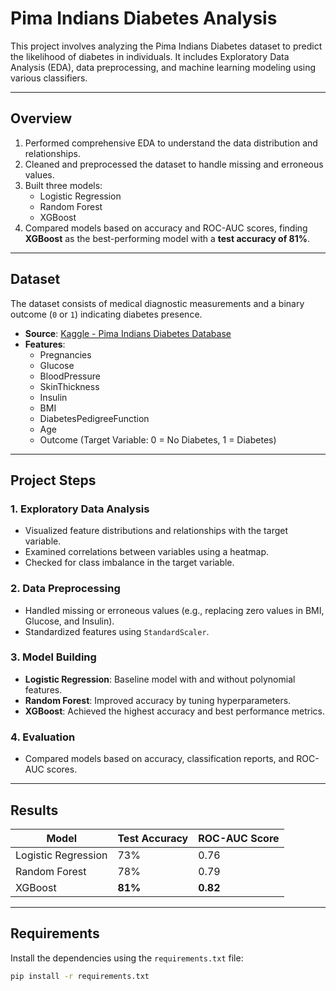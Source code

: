 # Pima Indians Diabetes Analysis

This project involves analyzing the Pima Indians Diabetes dataset to predict the likelihood of diabetes in individuals. It includes Exploratory Data Analysis (EDA), data preprocessing, and machine learning modeling using various classifiers.

---

## **Overview**

1. Performed comprehensive EDA to understand the data distribution and relationships.
2. Cleaned and preprocessed the dataset to handle missing and erroneous values.
3. Built three models: 
   - Logistic Regression
   - Random Forest
   - XGBoost
4. Compared models based on accuracy and ROC-AUC scores, finding **XGBoost** as the best-performing model with a **test accuracy of 81%**.

---

## **Dataset**

The dataset consists of medical diagnostic measurements and a binary outcome (`0` or `1`) indicating diabetes presence.

- **Source**: [Kaggle - Pima Indians Diabetes Database](https://www.kaggle.com/uciml/pima-indians-diabetes-database)
- **Features**:
  - Pregnancies
  - Glucose
  - BloodPressure
  - SkinThickness
  - Insulin
  - BMI
  - DiabetesPedigreeFunction
  - Age
  - Outcome (Target Variable: 0 = No Diabetes, 1 = Diabetes)

---

## **Project Steps**

### **1. Exploratory Data Analysis**
- Visualized feature distributions and relationships with the target variable.
- Examined correlations between variables using a heatmap.
- Checked for class imbalance in the target variable.

### **2. Data Preprocessing**
- Handled missing or erroneous values (e.g., replacing zero values in BMI, Glucose, and Insulin).
- Standardized features using `StandardScaler`.

### **3. Model Building**
- **Logistic Regression**: Baseline model with and without polynomial features.
- **Random Forest**: Improved accuracy by tuning hyperparameters.
- **XGBoost**: Achieved the highest accuracy and best performance metrics.

### **4. Evaluation**
- Compared models based on accuracy, classification reports, and ROC-AUC scores.

---

## **Results**

| Model                | Test Accuracy | ROC-AUC Score |
|----------------------|---------------|---------------|
| Logistic Regression  | 73%           | 0.76          |
| Random Forest        | 78%           | 0.79          |
| XGBoost              | **81%**       | **0.82**      |

---

## **Requirements**

Install the dependencies using the `requirements.txt` file:
```bash
pip install -r requirements.txt
